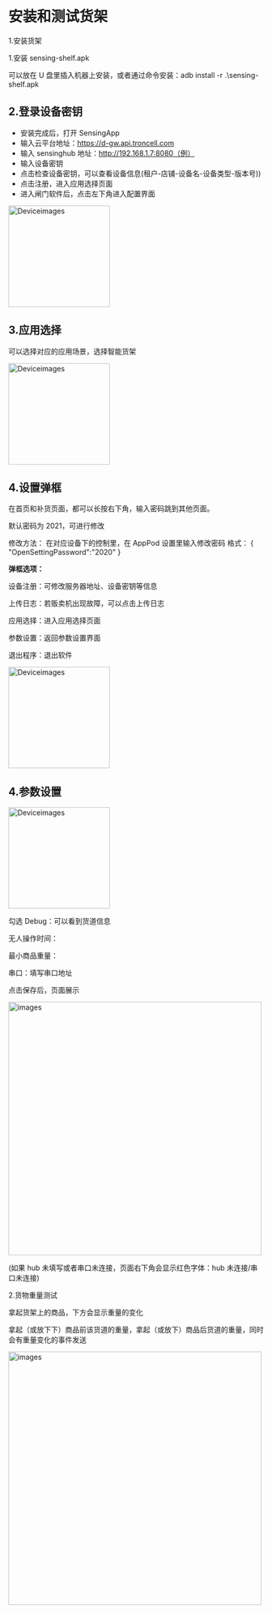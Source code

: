 # 安装和测试货架

1.安装货架

1.安装 sensing-shelf.apk

可以放在 U 盘里插入机器上安装，或者通过命令安装：adb install -r .\sensing-shelf.apk

## 2.登录设备密钥

- 安装完成后，打开 SensingApp
- 输入云平台地址：https://d-gw.api.troncell.com
- 输入 sensinghub 地址：http://192.168.1.7:8080（例）
- 输入设备密钥
- 点击检查设备密钥，可以查看设备信息(租户-店铺-设备名-设备类型-版本号))
- 点击注册，进入应用选择页面
- 进入闸门软件后，点击左下角进入配置界面

<img style="width:200px" class="right" src="https://sensingstore.oss-cn-shanghai.aliyuncs.com/Troncell/Knowledge/Docs/UnmannedShop/image/%E5%AE%89%E8%A3%85%E8%B4%A7%E6%9E%B6/1711440755409.png" alt="Deviceimages" />

## 3.应用选择

可以选择对应的应用场景，选择智能货架

<img style="width:200px" class="right" src="https://sensingstore.oss-cn-shanghai.aliyuncs.com/Troncell/Knowledge/Docs/UnmannedShop/image/%E5%AE%89%E8%A3%85%E8%B4%A7%E6%9E%B6/1711440814083.png" alt="Deviceimages" />

## 4.设置弹框

在首页和补货页面，都可以长按右下角，输入密码跳到其他页面。

默认密码为 2021，可进行修改

修改方法：
在对应设备下的控制里，在 AppPod 设置里输入修改密码
格式：
{
"OpenSettingPassword":"2020"
}

**弹框选项：**

设备注册：可修改服务器地址、设备密钥等信息

上传日志：若贩卖机出现故障，可以点击上传日志

应用选择：进入应用选择页面

参数设置：返回参数设置界面

退出程序：退出软件

<img style="width:200px" class="right" src="https://sensingstore.oss-cn-shanghai.aliyuncs.com/Troncell/Knowledge/Docs/UnmannedShop/image/%E5%AE%89%E8%A3%85%E8%B4%A7%E6%9E%B6/1711441337698.png" alt="Deviceimages" />

## 4.参数设置

<img style="width:200px" class="right" src="https://sensingstore.oss-cn-shanghai.aliyuncs.com/Troncell/Knowledge/Docs/UnmannedShop/image/%E5%AE%89%E8%A3%85%E8%B4%A7%E6%9E%B6/1711441125332.png" alt="Deviceimages" />

勾选 Debug：可以看到货道信息

无人操作时间：

最小商品重量：

串口：填写串口地址

点击保存后，页面展示

<img style="width:500px" class="right" src="https://sensingstore.oss-cn-shanghai.aliyuncs.com/Troncell/Knowledge/Docs/UnmannedShop/images/Huojia/2.png" alt="images" />

(如果 hub 未填写或者串口未连接，页面右下角会显示红色字体：hub 未连接/串口未连接)

2.货物重量测试

拿起货架上的商品，下方会显示重量的变化

拿起（或放下下）商品前该货道的重量，拿起（或放下）商品后货道的重量，同时会有重量变化的事件发送

<img style="width:500px" class="right" src="https://sensingstore.oss-cn-shanghai.aliyuncs.com/Troncell/Knowledge/Docs/UnmannedShop/images/Huojia/3.png" alt="images" />
